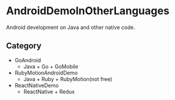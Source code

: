 # AndroidDemoInOtherLanguages

Android development on Java and other native code.

## Category

- GoAndroid
	- Java + Go + GoMobile
- RubyMotionAndroidDemo
	- Java + Ruby + RubyMotion(not free)
- ReactNativeDemo
	- ReactNative + Redux